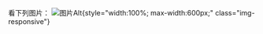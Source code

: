 看下列图片：
![图片Alt](http://www.baidu.com/logo.png "图片title"){style="width:100%; max-width:600px;" class="img-responsive"}
